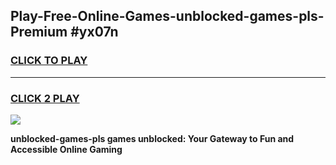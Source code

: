 
## Play-Free-Online-Games-unblocked-games-pls-Premium #yx07n
<h3>
<a href="https://premium.freeplayer.one?title=unblocked-games-pls&ref=8M">CLICK TO PLAY</a></h3>
<hr>

<h3>
<a href="https://premium.freeplayer.one?title=unblocked-games-pls&ref=8M">CLICK 2 PLAY</a>
  
</h3>

<a href="https://premium.freeplayer.one?title=unblocked-games-pls&ref=8M"><img src="https://clearcache.store/games.png"></a>


**unblocked-games-pls games unblocked: Your Gateway to Fun and Accessible Online Gaming**
